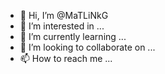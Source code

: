 - 👋 Hi, I’m @MaTLiNkG
- 👀 I’m interested in ...
- 🌱 I’m currently learning ...
- 💞️ I’m looking to collaborate on ...
- 📫 How to reach me ...

<!---
MaTLiNkG/MaTLiNkG is a ✨ special ✨ repository because its `README.md` (this file) appears on your GitHub profile.
You can click the Preview link to take a look at your changes.
--->
